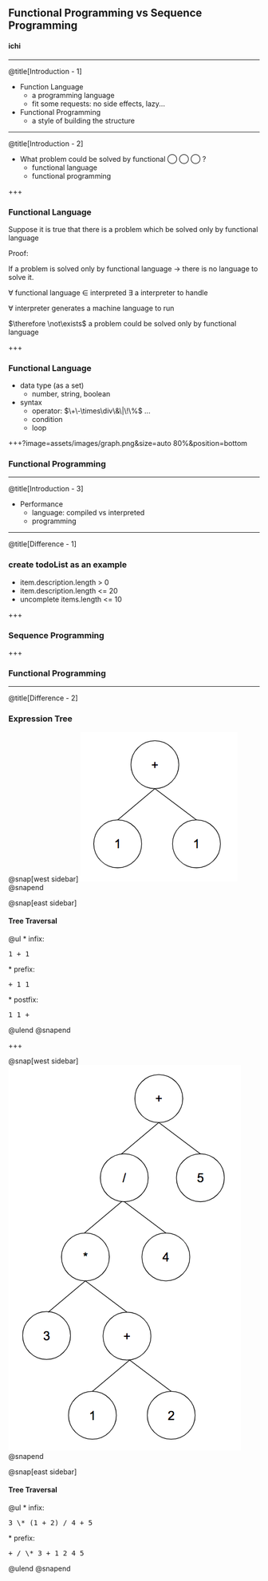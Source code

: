 ## Functional Programming vs Sequence Programming

#### <span class="speaker">ichi</span>

---
@title[Introduction - 1]

* Function Language
  * a programming language
  * fit some requests: no side effects, lazy...
* Functional Programming
  * a style of building the structure

---
@title[Introduction - 2]

* What problem could be solved by functional ◯ ◯ ◯ ?
  * functional language
  * functional programming

+++

### Functional Language

Suppose it is true that there is a problem which be solved only by functional language

Proof:

<div class="proof">

If a problem is solved only by functional language $\rightarrow$ there is no language to solve it.<br>

$\forall$ functional language $\in$  interpreted $\exists$ a interpreter to handle<br>

$\forall$ interpreter generates a machine language to run<br>

$\therefore \not\exists$ a problem could be solved only by functional language

</div>

+++

### Functional Language

* data type (as a set)
  * number, string, boolean
* syntax
  * operator: $\+\-\times\div\&\|\!\%$ ...
  * condition
  * loop

+++?image=assets/images/graph.png&size=auto 80%&position=bottom

### Functional Programming


---
@title[Introduction - 3]

* Performance
  * language: compiled vs interpreted
  * programming

---
@title[Difference - 1]

### create todoList as an example

* item.description.length > 0
* item.description.length <= 20
* uncomplete items.length <= 10

+++

### Sequence Programming


+++

### Functional Programming

---
@title[Difference - 2]

### Expression Tree

@snap[west sidebar]
![formula-tree-1](assets/images/formula-tree-1.png)
@snapend

@snap[east sidebar]
  <h4>Tree Traversal</h4>
  @ul
    * infix: <pre>1 + 1</pre>
    * prefix: <pre>+ 1 1</pre>
    * postfix: <pre>1 1 +</pre>
  @ulend
@snapend

+++

@snap[west sidebar]
![formula-tree-2](assets/images/formula-tree-2.png)
@snapend

@snap[east sidebar]
  <h4>Tree Traversal</h4>
  @ul
    * infix: <pre>3 \* (1 + 2) / 4 + 5</pre>
    * prefix: <pre>+ / \* 3 + 1 2 4 5</pre>
  @ulend
@snapend
